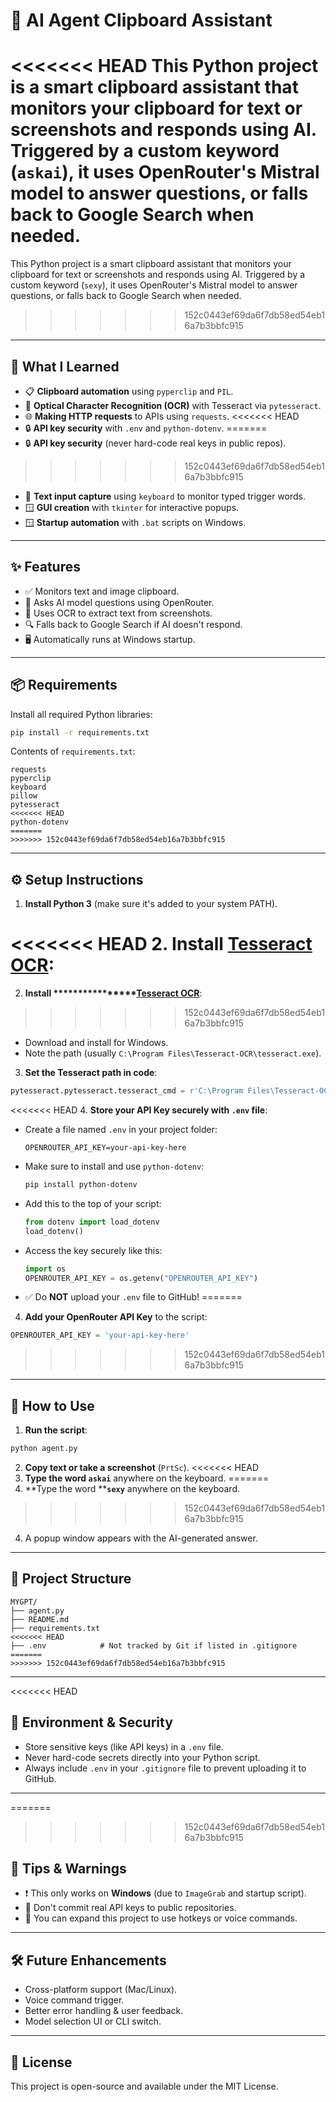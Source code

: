 # 🧠 AI Agent Clipboard Assistant

<<<<<<< HEAD
This Python project is a smart clipboard assistant that monitors your clipboard for text or screenshots and responds using AI. Triggered by a custom keyword (`askai`), it uses OpenRouter's Mistral model to answer questions, or falls back to Google Search when needed.
=======
This Python project is a smart clipboard assistant that monitors your clipboard for text or screenshots and responds using AI. Triggered by a custom keyword (`sexy`), it uses OpenRouter's Mistral model to answer questions, or falls back to Google Search when needed.
>>>>>>> 152c0443ef69da6f7db58ed54eb16a7b3bbfc915

---

## 🚀 What I Learned

- 📋 **Clipboard automation** using `pyperclip` and `PIL`.
- 🧾 **Optical Character Recognition (OCR)** with Tesseract via `pytesseract`.
- 🌐 **Making HTTP requests** to APIs using `requests`.
<<<<<<< HEAD
- 🔒 **API key security** with `.env` and `python-dotenv`.
=======
- 🔒 **API key security** (never hard-code real keys in public repos).
>>>>>>> 152c0443ef69da6f7db58ed54eb16a7b3bbfc915
- 💬 **Text input capture** using `keyboard` to monitor typed trigger words.
- 🪟 **GUI creation** with `tkinter` for interactive popups.
- 🪟 **Startup automation** with `.bat` scripts on Windows.

---

## ✨ Features

- ✅ Monitors text and image clipboard.
- 🤖 Asks AI model questions using OpenRouter.
- 🧠 Uses OCR to extract text from screenshots.
- 🔍 Falls back to Google Search if AI doesn't respond.
- 🖥️ Automatically runs at Windows startup.

---

## 📦 Requirements

Install all required Python libraries:

```bash
pip install -r requirements.txt
```

Contents of `requirements.txt`:

```
requests
pyperclip
keyboard
pillow
pytesseract
<<<<<<< HEAD
python-dotenv
=======
>>>>>>> 152c0443ef69da6f7db58ed54eb16a7b3bbfc915
```

---

## ⚙️ Setup Instructions

1. **Install Python 3** (make sure it's added to your system PATH).

<<<<<<< HEAD
2. **Install [Tesseract OCR](https://github.com/tesseract-ocr/tesseract)**:
=======
2. **Install \*\*\*\*\*\*\*\*\*\*\*\*****[Tesseract OCR](https://github.com/tesseract-ocr/tesseract)**:
>>>>>>> 152c0443ef69da6f7db58ed54eb16a7b3bbfc915

   - Download and install for Windows.
   - Note the path (usually `C:\Program Files\Tesseract-OCR\tesseract.exe`).

3. **Set the Tesseract path in code**:

```python
pytesseract.pytesseract.tesseract_cmd = r'C:\Program Files\Tesseract-OCR\tesseract.exe'
```

<<<<<<< HEAD
4. **Store your API Key securely with `.env` file**:

   - Create a file named `.env` in your project folder:
     ```
     OPENROUTER_API_KEY=your-api-key-here
     ```

   - Make sure to install and use `python-dotenv`:
     ```bash
     pip install python-dotenv
     ```

   - Add this to the top of your script:
     ```python
     from dotenv import load_dotenv
     load_dotenv()
     ```

   - Access the key securely like this:
     ```python
     import os
     OPENROUTER_API_KEY = os.getenv("OPENROUTER_API_KEY")
     ```

   - ✅ Do **NOT** upload your `.env` file to GitHub!
=======
4. **Add your OpenRouter API Key** to the script:

```python
OPENROUTER_API_KEY = 'your-api-key-here'
```
>>>>>>> 152c0443ef69da6f7db58ed54eb16a7b3bbfc915

---

## 🧠 How to Use

1. **Run the script**:

```bash
python agent.py
```

2. **Copy text or take a screenshot** (`PrtSc`).
<<<<<<< HEAD
3. **Type the word `askai`** anywhere on the keyboard.
=======
3. \*\*Type the word \*\***`sexy`** anywhere on the keyboard.
>>>>>>> 152c0443ef69da6f7db58ed54eb16a7b3bbfc915
4. A popup window appears with the AI-generated answer.

---

## 📁 Project Structure

```
MYGPT/
├── agent.py
├── README.md
├── requirements.txt
<<<<<<< HEAD
├── .env            # Not tracked by Git if listed in .gitignore
=======
>>>>>>> 152c0443ef69da6f7db58ed54eb16a7b3bbfc915
```

---

<<<<<<< HEAD
## 🔐 Environment & Security

- Store sensitive keys (like API keys) in a `.env` file.
- Never hard-code secrets directly into your Python script.
- Always include `.env` in your `.gitignore` file to prevent uploading it to GitHub.

---

=======
>>>>>>> 152c0443ef69da6f7db58ed54eb16a7b3bbfc915
## 🧰 Tips & Warnings

- ❗ This only works on **Windows** (due to `ImageGrab` and startup script).
- 🔐 Don't commit real API keys to public repositories.
- 🧪 You can expand this project to use hotkeys or voice commands.

---

## 🛠️ Future Enhancements

- Cross-platform support (Mac/Linux).
- Voice command trigger.
- Better error handling & user feedback.
- Model selection UI or CLI switch.

---

## 📄 License

This project is open-source and available under the MIT License.

